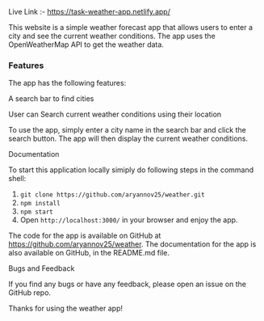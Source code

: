 Live Link :-  https://task-weather-app.netlify.app/

This website is a simple weather forecast app that allows users to enter a city and see the current weather conditions. The app uses the OpenWeatherMap API to get the weather data.

### Features

The app has the following features:

A search bar to find cities

User can Search current weather conditions using their location

To use the app, simply enter a city name in the search bar and click the search button. The app will then display the current weather conditions.

Documentation

To start this application locally simiply do following steps in the command shell:

1. ```git clone https://github.com/aryannov25/weather.git```
2. ```npm install```
3. ```npm start```
4. Open ```http://localhost:3000/``` in your browser and enjoy the app.

The code for the app is available on GitHub at https://github.com/aryannov25/weather. The documentation for the app is also available on GitHub, in the README.md file.

Bugs and Feedback

If you find any bugs or have any feedback, please open an issue on the GitHub repo.

Thanks for using the weather app!
